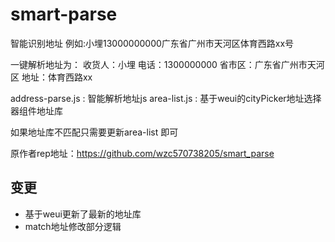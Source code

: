 # smart-parse
智能识别地址
例如:小埋13000000000广东省广州市天河区体育西路xx号

一键解析地址为：
收货人：小埋
电话：1300000000
省市区：广东省广州市天河区
地址：体育西路xx


address-parse.js : 智能解析地址js
area-list.js : 基于weui的cityPicker地址选择器组件地址库 

如果地址库不匹配只需要更新area-list 即可


原作者rep地址：https://github.com/wzc570738205/smart_parse
## 变更
- 基于weui更新了最新的地址库
- match地址修改部分逻辑
